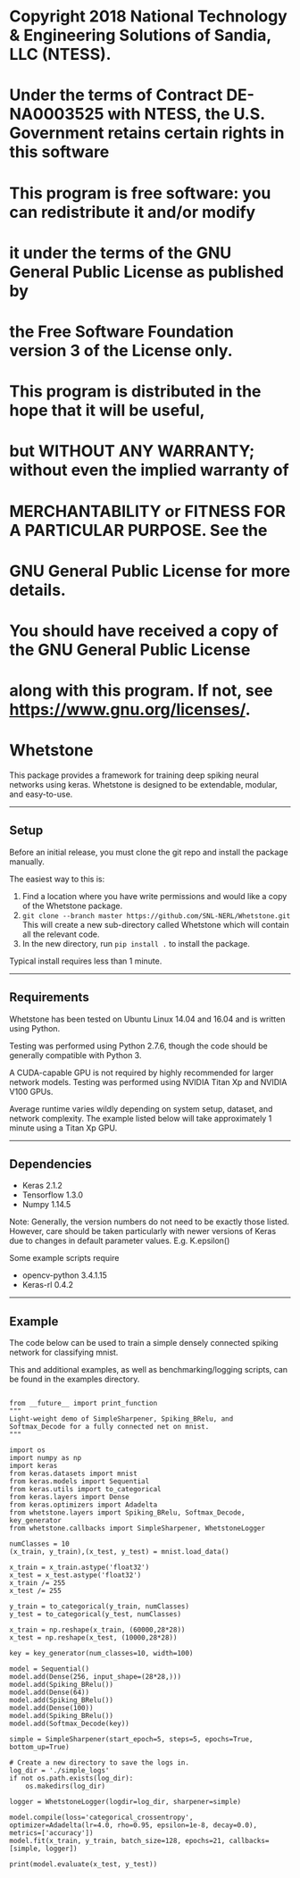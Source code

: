 # Copyright 2018 National Technology & Engineering Solutions of Sandia, LLC (NTESS).
# Under the terms of Contract DE-NA0003525 with NTESS, the U.S. Government retains certain rights in this software
#
# This program is free software: you can redistribute it and/or modify
# it under the terms of the GNU General Public License as published by
# the Free Software Foundation version 3 of the License only.
#
# This program is distributed in the hope that it will be useful,
# but WITHOUT ANY WARRANTY; without even the implied warranty of
# MERCHANTABILITY or FITNESS FOR A PARTICULAR PURPOSE.  See the
# GNU General Public License for more details.
#
# You should have received a copy of the GNU General Public License
# along with this program.  If not, see <https://www.gnu.org/licenses/>.

Whetstone
=========

This package provides a framework for training deep spiking neural networks using keras.
Whetstone is designed to be extendable, modular, and easy-to-use.

--------
Setup
--------
Before an initial release, you must clone the git repo and install the package manually.

The easiest way to this is:
1. Find a location where you have write permissions and would like a copy of the Whetstone package.
2. `git clone --branch master
https://github.com/SNL-NERL/Whetstone.git`
This will create a new sub-directory called Whetstone which will contain all the relevant code.
3. In the new directory, run `pip install .` to install the package.

Typical install requires less than 1 minute.

-------
Requirements
-------
Whetstone has been tested on Ubuntu Linux 14.04 and 16.04 and is written using Python.

Testing was performed using Python 2.7.6, though the code should be generally compatible with Python 3.

A CUDA-capable GPU is not required by highly recommended for larger network models.  Testing was performed using NVIDIA Titan Xp and NVIDIA V100 GPUs.

Average runtime varies wildly depending on system setup, dataset, and network complexity.  The example listed below will take approximately 1 minute using a Titan Xp GPU.

-------
Dependencies
-------

- Keras 2.1.2
- Tensorflow 1.3.0
- Numpy 1.14.5

Note:  Generally, the version numbers do not need to be exactly those listed.  However, care should be taken particularly with newer versions of Keras due to changes in default parameter values.
E.g. K.epsilon()

Some example scripts require
- opencv-python 3.4.1.15
- Keras-rl 0.4.2

------
Example
------
The code below can be used to train a simple densely connected spiking network for classifying mnist.

This and additional examples, as well as benchmarking/logging scripts, can be found in the examples directory.

```

from __future__ import print_function
"""
Light-weight demo of SimpleSharpener, Spiking_BRelu, and Softmax_Decode for a fully connected net on mnist.
"""

import os
import numpy as np
import keras
from keras.datasets import mnist
from keras.models import Sequential
from keras.utils import to_categorical
from keras.layers import Dense
from keras.optimizers import Adadelta
from whetstone.layers import Spiking_BRelu, Softmax_Decode, key_generator
from whetstone.callbacks import SimpleSharpener, WhetstoneLogger

numClasses = 10
(x_train, y_train),(x_test, y_test) = mnist.load_data()

x_train = x_train.astype('float32')
x_test = x_test.astype('float32')
x_train /= 255
x_test /= 255

y_train = to_categorical(y_train, numClasses)
y_test = to_categorical(y_test, numClasses)

x_train = np.reshape(x_train, (60000,28*28))
x_test = np.reshape(x_test, (10000,28*28))

key = key_generator(num_classes=10, width=100)

model = Sequential()
model.add(Dense(256, input_shape=(28*28,)))
model.add(Spiking_BRelu())
model.add(Dense(64))
model.add(Spiking_BRelu())
model.add(Dense(100))
model.add(Spiking_BRelu())
model.add(Softmax_Decode(key))

simple = SimpleSharpener(start_epoch=5, steps=5, epochs=True, bottom_up=True)

# Create a new directory to save the logs in.
log_dir = './simple_logs'
if not os.path.exists(log_dir):
    os.makedirs(log_dir)

logger = WhetstoneLogger(logdir=log_dir, sharpener=simple)

model.compile(loss='categorical_crossentropy', optimizer=Adadelta(lr=4.0, rho=0.95, epsilon=1e-8, decay=0.0), metrics=['accuracy'])
model.fit(x_train, y_train, batch_size=128, epochs=21, callbacks=[simple, logger])

print(model.evaluate(x_test, y_test))
```